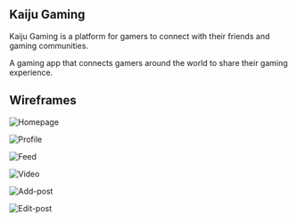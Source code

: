 ## Kaiju Gaming
Kaiju Gaming is a platform for gamers to connect with their friends and gaming communities.

A gaming app that connects gamers around the world to share their gaming experience.



## Wireframes
![Homepage](https://user-images.githubusercontent.com/42482471/64654329-c6ea7c80-d3dd-11e9-92dc-cbf2f38e428f.png)

![Profile](https://user-images.githubusercontent.com/42482471/64654343-d23da800-d3dd-11e9-8848-b27dec1aa2c9.png)

![Feed](https://user-images.githubusercontent.com/42482471/64654347-d669c580-d3dd-11e9-8ec7-8e4cf9288cab.png)

![Video](https://user-images.githubusercontent.com/42482471/64654358-dbc71000-d3dd-11e9-8d0f-ee44eb02b80a.png)

![Add-post](https://user-images.githubusercontent.com/42482471/64654376-ebdeef80-d3dd-11e9-9761-1f77e0b7c807.png)

![Edit-post](https://user-images.githubusercontent.com/42482471/64654382-f0a3a380-d3dd-11e9-8ee0-790d77e2428e.png)

